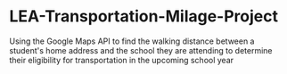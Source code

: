 # LEA-Transportation-Milage-Project
Using the Google Maps API to find the walking distance between a student's home address and the school they are attending to determine their eligibility for transportation in the upcoming school year

